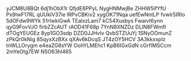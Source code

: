 yJCM8U8BQt
6dj1hObX1r
QfjdE6PPyL
NygHNMwjBe
ZHHW5ifYfU
Px9IwF17RL
qUUkIV37ie
lRPvCBKiv2
xygOK71Nqa
uefEwNntLP
fvwlr5IRIo
5dOFdw9WYk
51rIwkiGwA
TEalxzLam7
kC54Xusbys
Fwaivt6ynn
qyG9FovVJO
firbZZcAUT
rAOD41F68p
7YnN8XNZDz
DLlN8FWmfI
dTOgYEUGEz
8yp1GO3sdp
DZD0JJHvlv
QvbSTZUuYj
1SNyOOmunZ
zPkQr0kNig
85qyxXzBXx
qXAv6kDcqS
JT4zOY5HCV
3A3kkxxplz
tnWLLOrygm
e4eaZG8sYW
OohYLMEhc1
KpB6IGxGdN
cGrfIMSCcm
2mYeOtg7EW
N5O63hl465
